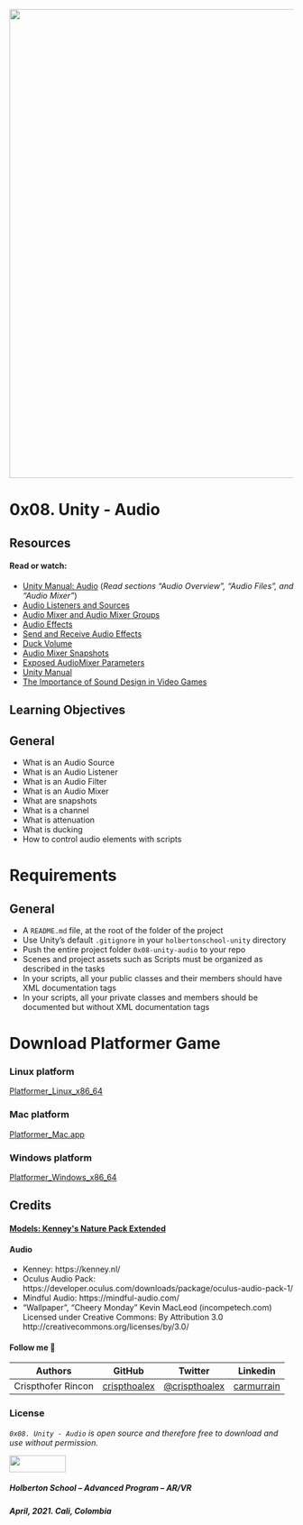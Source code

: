 <a href= "url"><img src="https://docs.unity3d.com/uploads/Main/AudioIntroPic.jpg" width="832px"></a>
<br>

# 0x08. Unity - Audio

## Resources
#### Read or watch:

<ul>
<li><a href="https://intranet.hbtn.io/rltoken/ZdmilalPGYe7CB3sdz01eg" title="Unity Manual: Audio" target="_blank">Unity Manual: Audio</a> (<em>Read sections “Audio Overview”, “Audio Files”, and “Audio Mixer”</em>)</li>
<li><a href="https://intranet.hbtn.io/rltoken/SRBw1A3t1c4HqFBWQ_e5Dw" title="Audio Listeners and Sources" target="_blank">Audio Listeners and Sources</a> </li>
<li><a href="https://intranet.hbtn.io/rltoken/NcOs6ZA2K1mNw7u_9Qxpew" title="Audio Mixer and Audio Mixer Groups" target="_blank">Audio Mixer and Audio Mixer Groups</a> </li>
<li><a href="https://intranet.hbtn.io/rltoken/NcOs6ZA2K1mNw7u_9Qxpew" title="Audio Effects" target="_blank">Audio Effects</a> </li>
<li><a href="https://intranet.hbtn.io/rltoken/NcOs6ZA2K1mNw7u_9Qxpew" title="Send and Receive Audio Effects" target="_blank">Send and Receive Audio Effects</a> </li>
<li><a href="https://intranet.hbtn.io/rltoken/NcOs6ZA2K1mNw7u_9Qxpew" title="Duck Volume" target="_blank">Duck Volume</a> </li>
<li><a href="https://intranet.hbtn.io/rltoken/NcOs6ZA2K1mNw7u_9Qxpew" title="Audio Mixer Snapshots" target="_blank">Audio Mixer Snapshots</a> </li>
<li><a href="https://intranet.hbtn.io/rltoken/NcOs6ZA2K1mNw7u_9Qxpew" title="Exposed AudioMixer Parameters" target="_blank">Exposed AudioMixer Parameters</a> </li>
<li><a href="https://intranet.hbtn.io/rltoken/ilRF_CoEyUlagAvV2sk1xA" title="Unity Manual" target="_blank">Unity Manual</a> </li>
<li><a href="https://intranet.hbtn.io/rltoken/QFATF2yfmKtUMIHZIMComA" title="The Importance of Sound Design in Video Games" target="_blank">The Importance of Sound Design in Video Games</a> </li>
</ul>

## Learning Objectives

## General
<ul>
<li>What is an Audio Source</li>
<li>What is an Audio Listener</li>
<li>What is an Audio Filter</li>
<li>What is an Audio Mixer</li>
<li>What are snapshots</li>
<li>What is a channel</li>
<li>What is attenuation</li>
<li>What is ducking</li>
<li>How to control audio elements with scripts</li>
</ul>

# Requirements
## General
<ul>
<li>A <code>README.md</code> file, at the root of the folder of the project</li>
<li>Use Unity’s default <code>.gitignore</code> in your <code>holbertonschool-unity</code> directory</li>
<li>Push the entire project folder <code>0x08-unity-audio</code> to your repo</li>
<li>Scenes and project assets such as Scripts must be organized as described in the tasks</li>
<li>In your scripts, all your public classes and their members should have XML documentation tags</li>
<li>In your scripts, all your private classes and members should be documented but without XML documentation tags</li>
</ul>

# Download Platformer Game

### Linux platform
[Platformer_Linux_x86_64](/Builds/Platformer_Linux_x86_64)

### Mac platform
[Platformer_Mac.app](/Builds/Platformer_Mac.app)

### Windows platform
[Platformer_Windows_x86_64](/Builds/Platformer_Windows_x86_64)



## Credits

#### [Models: Kenney's Nature Pack Extended](https://kenney.nl/assets/nature-pack-extended)

#### Audio
<ul>
    <li>Kenney: https://kenney.nl/</li>
    <li>Oculus Audio Pack: https://developer.oculus.com/downloads/package/oculus-audio-pack-1/</li>
    <li>Mindful Audio: https://mindful-audio.com/</li>
    <li>“Wallpaper”, “Cheery Monday” Kevin MacLeod (incompetech.com)<br>Licensed under Creative Commons: By Attribution 3.0<br>http://creativecommons.org/licenses/by/3.0/</li>
</ul>


#### Follow me 💬

| Authors | GitHub | Twitter | Linkedin |
| :---: | :---: | :---: | :---: |
| Crispthofer Rincon | [crispthoalex](https://github.com/crispthoalex) | [@crispthoalex](https://twitter.com/crispthoalex) | [carmurrain](https://www.linkedin.com/in/carmurrain) |

### License
*`0x08. Unity - Audio` is open source and therefore free to download and use without permission.*

<a href="url"><img src="https://www.holbertonschool.com/holberton-logo.png" align-self="middle" width="100" height="30"></a>

##### Holberton School – Advanced Program – AR/VR
##### April, 2021. Cali, Colombia
